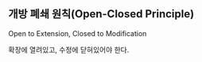 ## 개방 폐쇄 원칙(Open-Closed Principle)

Open to Extension, Closed to Modification

확장에 열려있고, 수정에 닫혀있어야 한다.

